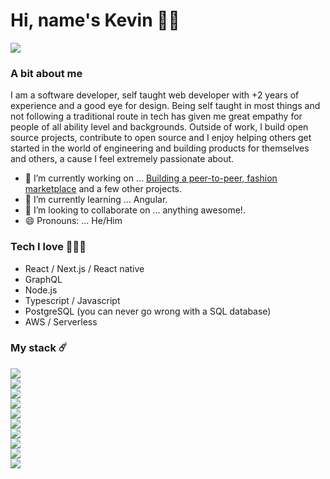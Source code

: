 # Hi, name's Kevin 👋🏼

![](https://badgen.net/badge/icon/working-from-home?icon=buymeacoffee&label)

### A bit about me

I am a software developer, self taught web developer with +2 years of experience and a good eye for design. Being self taught in most things and not following a traditional route in tech has given me great empathy for people of all ability level and backgrounds. Outside of work, I build open source projects, contribute to open source and I enjoy helping others get started in the world of engineering and building products for themselves and others, a cause I feel extremely passionate about.
  
- 🔭 I’m currently working on ... [Building a peer-to-peer, fashion marketplace](https://github.com/KevinRaleie-dev/threads-ui) and a few other projects.
- 🌱 I’m currently learning ... Angular.
- 👯 I’m looking to collaborate on ... anything awesome!.
- 😄 Pronouns: ... He/Him

### Tech I love 👨🏽‍💻

- React / Next.js / React native
- GraphQL
- Node.js
- Typescript / Javascript
- PostgreSQL (you can never go wrong with a SQL database)
- AWS / Serverless

### My stack ☄️

<div style="display: flex; flex-direction: column; justify-content: space-between;">
  <img src="https://img.icons8.com/color/48/000000/angularjs.png"/>
<img src="https://img.icons8.com/office/48/000000/react.png"/>
<img src="https://img.icons8.com/color/48/000000/javascript--v1.png"/>
<img src="https://img.icons8.com/windows/48/000000/node-js.png"/>
<img src="https://img.icons8.com/color/48/000000/graphql.png"/>
<img src="https://img.icons8.com/color/48/000000/typescript.png"/>
<img src="https://img.icons8.com/color/48/000000/postgreesql.png"/>
<img src="https://img.icons8.com/color/48/000000/android-os.png"/>
<img src="https://img.icons8.com/ios-glyphs/48/000000/github.png"/>
<img src="https://img.icons8.com/color/48/000000/amazon-web-services.png"/>

</div>
